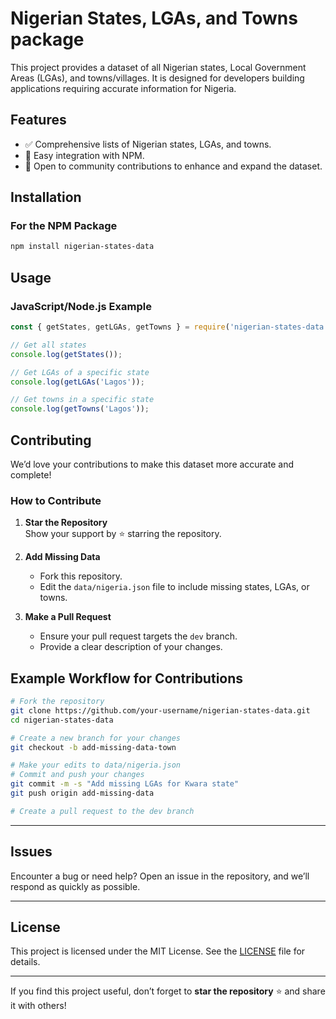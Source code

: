 # Nigerian States, LGAs, and Towns package

This project provides a dataset of all Nigerian states, Local Government Areas (LGAs), and towns/villages. It is designed for developers building applications requiring accurate information for Nigeria.

## Features

- ✅ Comprehensive lists of Nigerian states, LGAs, and towns.
- 🔧 Easy integration with NPM.
- 🤝 Open to community contributions to enhance and expand the dataset.


## Installation

### For the NPM Package

```bash
npm install nigerian-states-data
```

## Usage

### JavaScript/Node.js Example

```javascript
const { getStates, getLGAs, getTowns } = require('nigerian-states-data');

// Get all states
console.log(getStates());

// Get LGAs of a specific state
console.log(getLGAs('Lagos'));

// Get towns in a specific state
console.log(getTowns('Lagos'));
```


## Contributing

We’d love your contributions to make this dataset more accurate and complete!

### How to Contribute

1. **Star the Repository**  
   Show your support by ⭐️ starring the repository.

2. **Add Missing Data**  
   - Fork this repository.
   - Edit the `data/nigeria.json` file to include missing states, LGAs, or towns.

3. **Make a Pull Request**  
   - Ensure your pull request targets the `dev` branch.
   - Provide a clear description of your changes.


## Example Workflow for Contributions

```bash
# Fork the repository
git clone https://github.com/your-username/nigerian-states-data.git
cd nigerian-states-data

# Create a new branch for your changes
git checkout -b add-missing-data-town

# Make your edits to data/nigeria.json
# Commit and push your changes
git commit -m -s "Add missing LGAs for Kwara state"
git push origin add-missing-data

# Create a pull request to the dev branch
```

---

## Issues

Encounter a bug or need help? Open an issue in the repository, and we’ll respond as quickly as possible.

---

## License

This project is licensed under the MIT License. See the [LICENSE](LICENSE) file for details.

---

If you find this project useful, don’t forget to **star the repository** ⭐️ and share it with others!
